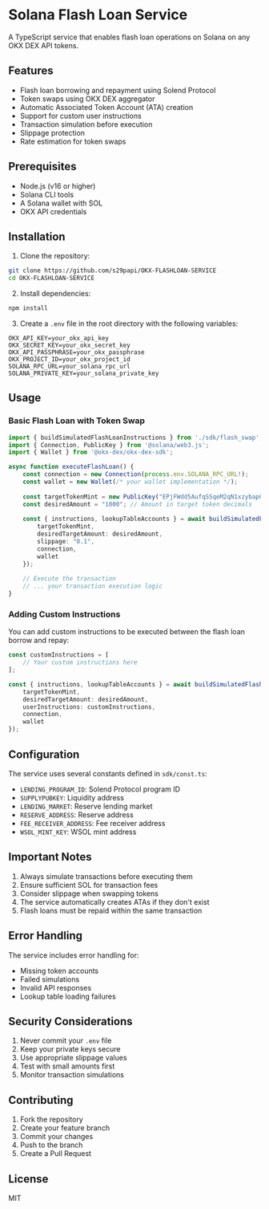 # Solana Flash Loan Service

A TypeScript service that enables flash loan operations on Solana on any OKX DEX API tokens.

## Features

- Flash loan borrowing and repayment using Solend Protocol
- Token swaps using OKX DEX aggregator
- Automatic Associated Token Account (ATA) creation
- Support for custom user instructions
- Transaction simulation before execution
- Slippage protection
- Rate estimation for token swaps

## Prerequisites

- Node.js (v16 or higher)
- Solana CLI tools
- A Solana wallet with SOL
- OKX API credentials

## Installation

1. Clone the repository:
```bash
git clone https://github.com/s29papi/OKX-FLASHLOAN-SERVICE
cd OKX-FLASHLOAN-SERVICE
```

2. Install dependencies:
```bash
npm install
```

3. Create a `.env` file in the root directory with the following variables:
```env
OKX_API_KEY=your_okx_api_key
OKX_SECRET_KEY=your_okx_secret_key
OKX_API_PASSPHRASE=your_okx_passphrase
OKX_PROJECT_ID=your_okx_project_id
SOLANA_RPC_URL=your_solana_rpc_url
SOLANA_PRIVATE_KEY=your_solana_private_key
```

## Usage

### Basic Flash Loan with Token Swap

```typescript
import { buildSimulatedFlashLoanInstructions } from './sdk/flash_swap';
import { Connection, PublicKey } from '@solana/web3.js';
import { Wallet } from '@okx-dex/okx-dex-sdk';

async function executeFlashLoan() {
    const connection = new Connection(process.env.SOLANA_RPC_URL!);
    const wallet = new Wallet(/* your wallet implementation */);
    
    const targetTokenMint = new PublicKey("EPjFWdd5AufqSSqeM2qN1xzybapC8G4wEGGkZwyTDt1v"); // USDC
    const desiredAmount = "1000"; // Amount in target token decimals
    
    const { instructions, lookupTableAccounts } = await buildSimulatedFlashLoanInstructions({
        targetTokenMint,
        desiredTargetAmount: desiredAmount,
        slippage: "0.1",
        connection,
        wallet
    });
    
    // Execute the transaction
    // ... your transaction execution logic
}
```

### Adding Custom Instructions

You can add custom instructions to be executed between the flash loan borrow and repay:

```typescript
const customInstructions = [
    // Your custom instructions here
];

const { instructions, lookupTableAccounts } = await buildSimulatedFlashLoanInstructions({
    targetTokenMint,
    desiredTargetAmount: desiredAmount,
    userInstructions: customInstructions,
    connection,
    wallet
});
```

## Configuration

The service uses several constants defined in `sdk/const.ts`:

- `LENDING_PROGRAM_ID`: Solend Protocol program ID
- `SUPPLYPUBKEY`: Liquidity address
- `LENDING_MARKET`: Reserve lending market
- `RESERVE_ADDRESS`: Reserve address
- `FEE_RECEIVER_ADDRESS`: Fee receiver address
- `WSOL_MINT_KEY`: WSOL mint address

## Important Notes

1. Always simulate transactions before executing them
2. Ensure sufficient SOL for transaction fees
3. Consider slippage when swapping tokens
4. The service automatically creates ATAs if they don't exist
5. Flash loans must be repaid within the same transaction

## Error Handling

The service includes error handling for:
- Missing token accounts
- Failed simulations
- Invalid API responses
- Lookup table loading failures

## Security Considerations

1. Never commit your `.env` file
2. Keep your private keys secure
3. Use appropriate slippage values
4. Test with small amounts first
5. Monitor transaction simulations

## Contributing

1. Fork the repository
2. Create your feature branch
3. Commit your changes
4. Push to the branch
5. Create a Pull Request

## License

MIT
